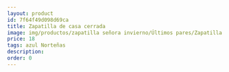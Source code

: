 ```yaml
---
layout: product
id: 7f64f49d098d69ca
title: Zapatilla de casa cerrada
image: img/productos/zapatilla señora invierno/Últimos pares/Zapatilla de casa cerrada=18=azul Norteñas.webp
price: 18
tags: azul Norteñas
description: 
order: 0
---
```

